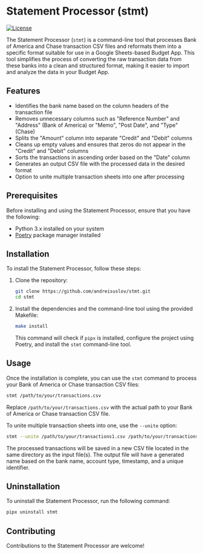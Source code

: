 
# Statement Processor (stmt)

[![License](https://img.shields.io/badge/license-MIT-blue.svg)](https://opensource.org/licenses/MIT)

The Statement Processor (`stmt`) is a command-line tool that processes Bank of America and Chase transaction CSV files and reformats them into a specific format suitable for use in a Google Sheets-based Budget App. This tool simplifies the process of converting the raw transaction data from these banks into a clean and structured format, making it easier to import and analyze the data in your Budget App.

## Features

- Identifies the bank name based on the column headers of the transaction file
- Removes unnecessary columns such as "Reference Number" and "Address" (Bank of America) or "Memo", "Post Date", and "Type" (Chase)
- Splits the "Amount" column into separate "Credit" and "Debit" columns
- Cleans up empty values and ensures that zeros do not appear in the "Credit" and "Debit" columns
- Sorts the transactions in ascending order based on the "Date" column
- Generates an output CSV file with the processed data in the desired format
- Option to unite multiple transaction sheets into one after processing

## Prerequisites

Before installing and using the Statement Processor, ensure that you have the following:

- Python 3.x installed on your system
- [Poetry](https://python-poetry.org/) package manager installed

## Installation

To install the Statement Processor, follow these steps:

1. Clone the repository:

   ```bash
   git clone https://github.com/andreisuslov/stmt.git
   cd stmt
   ```

2. Install the dependencies and the command-line tool using the provided Makefile:

   ```bash
   make install
   ```

   This command will check if `pipx` is installed, configure the project using Poetry, and install the `stmt` command-line tool.

## Usage

Once the installation is complete, you can use the `stmt` command to process your Bank of America or Chase transaction CSV files:

```bash
stmt /path/to/your/transactions.csv
```

Replace `/path/to/your/transactions.csv` with the actual path to your Bank of America or Chase transaction CSV file.

To unite multiple transaction sheets into one, use the `--unite` option:

```bash
stmt --unite /path/to/your/transactions1.csv /path/to/your/transactions2.csv
```

The processed transactions will be saved in a new CSV file located in the same directory as the input file(s). The output file will have a generated name based on the bank name, account type, timestamp, and a unique identifier.

## Uninstallation

To uninstall the Statement Processor, run the following command:

```bash
pipx uninstall stmt
```

## Contributing

Contributions to the Statement Processor are welcome!
